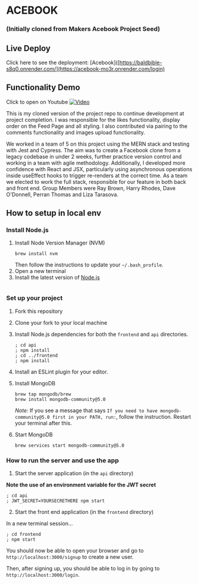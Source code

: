 # ACEBOOK 
### (Initially cloned from Makers Acebook Project Seed)

## Live Deploy
Click here to see the deployment: [Acebook]([https://baldbible-s8q0.onrender.com/](https://acebook-mo3r.onrender.com/login)

## Functionality Demo
Click to open on Youtube
[![Video](https://img.youtube.com/vi/t2ITyMQkPe0/0.jpg)](https://www.youtube.com/watch?v=t2ITyMQkPe0&t=106s)

This is my cloned version of the project repo to continue development at project completion.
I was responsible for the likes functionality, display order on the Feed Page and all styling. I also contributed via pairing to the comments functionality and images upload functionality.

We worked in a team of 5 on this project using the MERN stack and testing with Jest and Cypress. The aim was to create a Facebook clone from a legacy codebase in under 2 weeks, further practice version control and working in a team with agile methodology. Additionally, I developed more confidence with React and JSX, particularly using asynchronous operations inside useEffect hooks to trigger re-renders at the correct time. As a team we elected to work the full stack, responsible for our feature in both back and front end. Group Members were Ray Brown, Harry Rhodes, Dave O'Donnell, Perran Thomas and Liza Tarasova.

## How to setup in local env

### Install Node.js

1. Install Node Version Manager (NVM)
   ```
   brew install nvm
   ```
   Then follow the instructions to update your `~/.bash_profile`.
2. Open a new terminal
3. Install the latest version of [Node.js](https://nodejs.org/en/)
   ```

### Set up your project

1. Fork this repository
2. Clone your fork to your local machine
3. Install Node.js dependencies for both the `frontend` and `api` directories.
   ```
   ; cd api
   ; npm install
   ; cd ../frontend
   ; npm install
   ```

5. Install an ESLint plugin for your editor.
6. Install MongoDB
   ```
   brew tap mongodb/brew
   brew install mongodb-community@5.0
   ```
   *Note:* If you see a message that says `If you need to have mongodb-community@5.0 first in your PATH, run:`, follow the instruction. Restart your terminal after this.
7. Start MongoDB
   ```
   brew services start mongodb-community@5.0
   ```

### How to run the server and use the app

1. Start the server application (in the `api` directory)

  **Note the use of an environment variable for the JWT secret**

   ```
   ; cd api
   ; JWT_SECRET=YOURSECRETHERE npm start
   ```
2. Start the front end application (in the `frontend` directory)

  In a new terminal session...

  ```
  ; cd frontend
  ; npm start
  ```

You should now be able to open your browser and go to `http://localhost:3000/signup` to create a new user.

Then, after signing up, you should be able to log in by going to `http://localhost:3000/login`.

```
